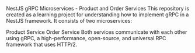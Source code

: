 NestJS gRPC Microservices - Product and Order Services
This repository is created as a learning project for understanding how to implement gRPC in a NestJS framework. It consists of two microservices:

Product Service
Order Service
Both services communicate with each other using gRPC, a high-performance, open-source, and universal RPC framework that uses HTTP/2.

